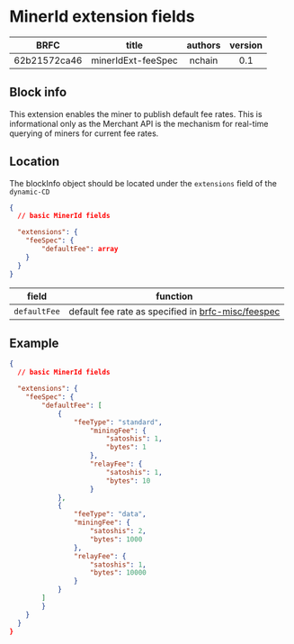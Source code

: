 # MinerId extension fields

|     BRFC     	|  title  	|  authors 	| version 	|
|:------------:	|:-------:	|:--------:	|:-------:	|
| 62b21572ca46	| minerIdExt-feeSpec 	| nchain 	|   0.1   	|

## Block info

This extension enables the miner to publish default fee rates.  This is informational only as the Merchant API is the mechanism for real-time querying of miners for current fee rates.

## Location

The blockInfo object should be located under the `extensions` field of the `dynamic-CD`


```json
{
  // basic MinerId fields

  "extensions": {
    "feeSpec": {
        "defaultFee": array
    }
  }
}
```

|     field     	|  function  	|
|------------	|-------	|
| `defaultFee` 	| default fee rate as specified in [brfc-misc/feespec](../../../brfc-misc/feespec/README.md) 	|


## Example 

```json
{
  // basic MinerId fields

  "extensions": {
    "feeSpec": {
        "defaultFee": [
            {
                "feeType": "standard",
                    "miningFee": {
                        "satoshis": 1,
                        "bytes": 1
                    },
                    "relayFee": {
                        "satoshis": 1,
                        "bytes": 10
                    }
            },
            {
                "feeType": "data",
                "miningFee": {
                    "satoshis": 2,
                    "bytes": 1000
                },
                "relayFee": {
                    "satoshis": 1,
                    "bytes": 10000
                }
            }
        ]
        }
    }
  }
}
```